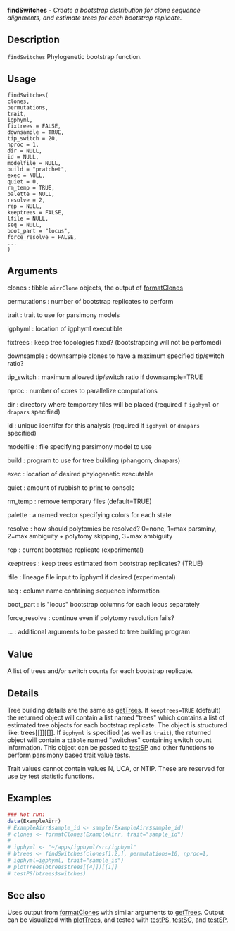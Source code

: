 **findSwitches** - *Create a bootstrap distribution for clone sequence alignments, and estimate 
trees for each bootstrap replicate.*

Description
--------------------

`findSwitches` Phylogenetic bootstrap function.


Usage
--------------------
```
findSwitches(
clones,
permutations,
trait,
igphyml,
fixtrees = FALSE,
downsample = TRUE,
tip_switch = 20,
nproc = 1,
dir = NULL,
id = NULL,
modelfile = NULL,
build = "pratchet",
exec = NULL,
quiet = 0,
rm_temp = TRUE,
palette = NULL,
resolve = 2,
rep = NULL,
keeptrees = FALSE,
lfile = NULL,
seq = NULL,
boot_part = "locus",
force_resolve = FALSE,
...
)
```

Arguments
-------------------

clones
:   tibble `airrClone` objects, the output of 
[formatClones](formatClones.md)

permutations
:   number of bootstrap replicates to perform

trait
:   trait to use for parsimony models

igphyml
:   location of igphyml executible

fixtrees
:   keep tree topologies fixed?
(bootstrapping will not be perfomed)

downsample
:   downsample clones to have a maximum specified tip/switch ratio?

tip_switch
:   maximum allowed tip/switch ratio if downsample=TRUE

nproc
:   number of cores to parallelize computations

dir
:   directory where temporary files will be placed (required
if `igphyml` or `dnapars` specified)

id
:   unique identifer for this analysis (required if 
`igphyml` or `dnapars` specified)

modelfile
:   file specifying parsimony model to use

build
:   program to use for tree building (phangorn, dnapars)

exec
:   location of desired phylogenetic executable

quiet
:   amount of rubbish to print to console

rm_temp
:   remove temporary files (default=TRUE)

palette
:   a named vector specifying colors for each state

resolve
:   how should polytomies be resolved? 
0=none, 1=max parsminy, 2=max ambiguity + polytomy skipping,
3=max ambiguity

rep
:   current bootstrap replicate (experimental)

keeptrees
:   keep trees estimated from bootstrap replicates? (TRUE)

lfile
:   lineage file input to igphyml if desired (experimental)

seq
:   column name containing sequence information

boot_part
:   is  "locus" bootstrap columns for each locus separately

force_resolve
:   continue even if polytomy resolution fails?

...
:   additional arguments to be passed to tree building program




Value
-------------------

A list of trees and/or switch counts for each bootstrap replicate.


Details
-------------------

Tree building details are the same as [getTrees](getTrees.md). 
If `keeptrees=TRUE` (default) the returned object will contain a list 
named "trees" which contains a list of estimated tree objects for each 
bootstrap replicate. The object is structured like: 
trees[[<replicate>]][[<tree index>]]. If `igphyml` is specified 
(as well as `trait`), the returned object 
will contain a `tibble` named "switches" containing switch count 
information. This object can be passed to [testSP](testSP.md) and other functions 
to perform parsimony based trait value tests. 

Trait values cannot contain values N, UCA, or NTIP. These are reserved for 
use by test statistic functions.



Examples
-------------------

```R
### Not run:
data(ExampleAirr)
# ExampleAirr$sample_id <- sample(ExampleAirr$sample_id)
# clones <- formatClones(ExampleAirr, trait="sample_id")
# 
# igphyml <- "~/apps/igphyml/src/igphyml"
# btrees <- findSwitches(clones[1:2,], permutations=10, nproc=1,
# igphyml=igphyml, trait="sample_id")
# plotTrees(btrees$trees[[4]])[[1]]
# testPS(btrees$switches)
```



See also
-------------------

Uses output from [formatClones](formatClones.md) with similar arguments to 
[getTrees](getTrees.md). Output can be visualized with [plotTrees](plotTrees.md), and tested
with [testPS](testPS.md), [testSC](testSC.md), and [testSP](testSP.md).






